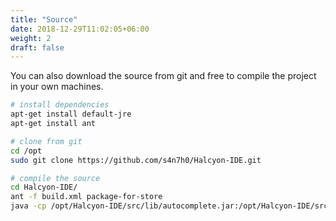 ```yaml
---
title: "Source"
date: 2018-12-29T11:02:05+06:00
weight: 2
draft: false
---
```


You can also download the source from git and free to compile the project in your own machines.

```bash
# install dependencies 
apt-get install default-jre
apt-get install ant

# clone from git
cd /opt
sudo git clone https://github.com/s4n7h0/Halcyon-IDE.git

# compile the source 
cd Halcyon-IDE/
ant -f build.xml package-for-store
java -cp /opt/Halcyon-IDE/src/lib/autocomplete.jar:/opt/Halcyon-IDE/src/lib/rsyntaxtextarea.jar:/opt/Halcyon-IDE/dist/Halcyon_IDE_vx.x.x.jar halcyon.ide.HalcyonIDE    
```


